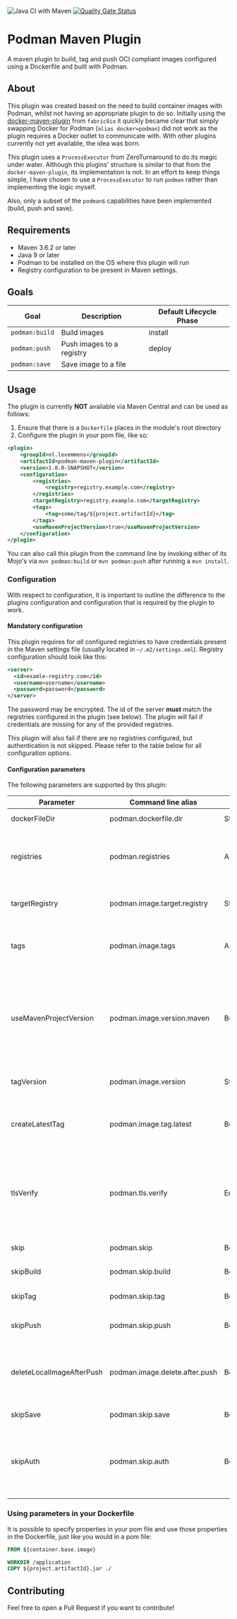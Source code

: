 ![Java CI with Maven](https://github.com/lexemmens/podman-maven-plugin/workflows/Java%20CI%20with%20Maven/badge.svg) [![Quality Gate Status](https://sonarcloud.io/api/project_badges/measure?project=lexemmens_podman-maven-plugin&metric=alert_status)](https://sonarcloud.io/dashboard?id=lexemmens_podman-maven-plugin)

# Podman Maven Plugin
A maven plugin to build, tag and push OCI compliant images configured using a Dockerfile and built with Podman.

## About
This plugin was created based on the need to build container images with Podman, whilst not having an appropriate plugin to do so. Initially
using the [docker-maven-plugin](https://github.com/fabric8io/docker-maven-plugin) from `fabric8io` it quickly became clear that simply swapping
Docker for Podman (`alias docker=podman`) did not work as the plugin requires a Docker outlet to communicate with. With other plugins currently 
not yet available, the idea was born.

This plugin uses a `ProcessExecutor` from ZeroTurnaround to do its magic under water. Although this plugins' structure is similar to that from the 
`docker-maven-plugin`, its implementation is not. In an effort to keep things simple, I have chosen to use a `ProcessExecutor` to run `podman` rather
than implementing the logic myself. 

Also, only a subset of the `podman`s capabilities have been implemented (build, push and save).

## Requirements
- Maven 3.6.2 or later
- Java 9 or later
- Podman to be installed on the OS where this plugin will run
- Registry configuration to be present in Maven settings.

## Goals
| Goal                                             | Description                | Default Lifecycle Phase |
| -------------------------------------------------| -------------------------- | ----------------------- |
| `podman:build`                                   | Build images               | install                 | 
| `podman:push`                                    | Push images to a registry  | deploy                  |
| `podman:save`                                    | Save image to a file       |                         |

## Usage
The plugin is currently **NOT** available via Maven Central and can be used as follows:

1. Ensure that there is a `Dockerfile` places in the module's root directory
2. Configure the plugin in your pom file, like so: 
```XML
<plugin>
    <groupId>nl.lexemmens</groupId>
    <artifactId>podman-maven-plugin</artifactId>
    <version>1.0.0-SNAPSHOT</version>
    <configuration>
        <registries>
            <registry>registry.example.com</registry>
        </registries>
        <targetRegistry>registry.example.com</targetRegistry>
        <tags>
            <tag>some/tag/${project.artifactId}</tag>
        </tags>
        <useMavenProjectVersion>true</useMavenProjectVersion>
    </configuration>
</plugin>
```

You can also call this plugin from the command line by invoking either of its Mojo's via `mvn podman:build` or `mvn podman:push` after running a `mvn install`.

### Configuration
With respect to configuration, it is important to outline the difference to the plugins configuration and configuration that is required by the plugin to work.

#### Mandatory configuration
This plugin requires for _all_ configured registries to have credentials present in the Maven settings file (usually located in `~/.m2/settings.xml`). Registry
configuration should look like this:
```XML
<server>
  <id>examle-registry.com</id>
  <username>username</username>
  <password>password</password>
</server>
```

The password may be encrypted. The id of the server **must** match the registries configured in the plugin (see below). The plugin will fail if
credentials are missing for any of the provided registries.

This plugin will also fail if there are no registries configured, but authentication is not skipped. Please refer to the table below for all configuration
options.

#### Configuration parameters 
The following parameters are supported by this plugin:

| Parameter                 | Command line alias             | Type    | Required | Required by                                  | Default value      | Description                                    |
| ------------------------- | ------------------------------ | ------- | -------- | -------------------------------------------- | ------------------ | ---------------------------------------------- |
| dockerFileDir             | podman.dockerfile.dir          | String  | N        | `podman:build`                               | ${project.basedir} | Source directory of the (raw) Dockerfile       |
| registries                | podman.registries              | Array   | Y        | `podman:build`, `podman:save`, `podman:push` | -                  | All registries this plugin might reach out to during execution (for building (i.e. pulling), pushing and saving) |
| targetRegistry            | podman.image.target.registry   | String  | Y        | `podman:build`, `podman:push`                | -                  | The target registry where the container image will be pushed to |
| tags                      | podman.image.tags              | Array   | Y        | `podman:build`, `podman:save`, `podman:push` | -                  | The tags of the container image, used for tagging (build), saving and pushing the image |
| useMavenProjectVersion    | podman.image.version.maven     | Boolean | N        | `podman:build`, `podman:save`, `podman:push` | true               | Specified whether the version of the Maven project should be used for tagging the container image (default: yes). When set to false, it requires `tagVersion` or `podman.image.version` to be specified. |
| tagVersion                | podman.image.version           | String  | N        | `podman:build`, `podman:save`, `podman:push` | -                  | When set, this is the version the container image |
| createLatestTag           | podman.image.tag.latest        | Boolean | N        | `podman:build`, `podman:save`, `podman:push` | false              | Specified whether an image should be tagged 'latest'. The built image will receive a normal version nonetheless |
| tlsVerify                 | podman.tls.verify              | Enum    | N        | `podman:build`, `podman:save`, `podman:push` | NOT_SPECIFIED      | Allows setting of the --tls-verify command when building, pushing or saving container images. When not specified this will fallback to default `Podman` behavior |
| skip                      | podman.skip                    | Boolean | N        | `podman:build`, `podman:save`, `podman:push` | false              | Skip all actions. |
| skipBuild                 | podman.skip.build              | Boolean | N        | `podman:build`                               | false              | Skip building container image |
| skipTag                   | podman.skip.tag                | Boolean | N        | `podman:build`                               | false              | Skip tagging container image after build |
| skipPush                  | podman.skip.push               | Boolean | N        | `podman:push`                                | false              | Will skip pushing the container image to the `targetRegistry` |
| deleteLocalImageAfterPush | podman.image.delete.after.push | Boolean | N        | `podman:push`                                | false              | Will delete the final image from the local registry. **NOTE:** All other pulled images (such as base images) will continue to exist. |
| skipSave                  | podman.skip.save               | Boolean | N        | `podman:save`                                | false              | Will skip saving the container image |
| skipAuth                  | podman.skip.auth               | Boolean | N        | `podman:build`, `podman:save`, `podman:push` | false              | Skip registry authentication check at the beginning. **NOTE:** This may cause access denied errors when building, pushing or saving container images. | 

### Using parameters in your Dockerfile
It is possible to specify properties in your pom file and use those properties in the Dockerfile, just like you would in a pom file:
```Dockerfile
FROM ${container.base.image}

WORKDIR /application
COPY ${project.artifactId}.jar ./
```

## Contributing
Feel free to open a Pull Request if you want to contribute!